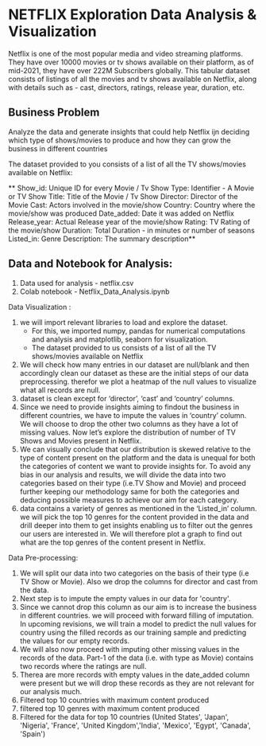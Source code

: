 #  NETFLIX Exploration Data Analysis & Visualization

Netflix is one of the most popular media and video streaming platforms. They have over 10000 movies or tv shows available on their platform, as of mid-2021, they have over 222M Subscribers globally. This tabular dataset consists of listings of all the movies and tv shows available on Netflix, along with details such as - cast, directors, ratings, release year, duration, etc.

## Business Problem

Analyze the data and generate insights that could help Netflix ijn deciding which type of shows/movies to produce and how they can grow the business in different countries


The dataset provided to you consists of a list of all the TV shows/movies available on Netflix:

**  Show_id: Unique ID for every Movie / Tv Show
    Type: Identifier - A Movie or TV Show
    Title: Title of the Movie / Tv Show
    Director: Director of the Movie
    Cast: Actors involved in the movie/show
    Country: Country where the movie/show was produced
    Date_added: Date it was added on Netflix
    Release_year: Actual Release year of the movie/show
    Rating: TV Rating of the movie/show
    Duration: Total Duration - in minutes or number of seasons
    Listed_in: Genre
    Description: The summary description**

## Data and Notebook for Analysis:

1. Data used for analysis - netflix.csv
2. Colab notebook - Netflix_Data_Analysis.ipynb


Data Visualization :

1. we will import relevant libraries to load and explore the dataset. 
    - For this, we imported  numpy, pandas for numerical computations and analysis and matplotlib, seaborn for visualization.
    - The dataset provided to us consists of a list of all the TV shows/movies available on Netflix
2. We will check how many entries in our dataset are null/blank and then accordingly clean our dataset as these are the initial steps of our data preprocessing. therefor we plot a heatmap of the null values to visualize what all records are null.
3. dataset is clean except for ‘director’, ‘cast’ and ‘country’ columns. 
4. Since we need to provide insights aiming to findout the business in different countries, we have to impute the values in ‘country’ column. We will choose to drop the other two columns as they have a lot of missing values. Now let’s explore the distribution of number of TV Shows and Movies present in Netflix.
5. We can visually conclude that our distribution is skewed relative to the type of content present on the platform and the data is unequal for both the categories of content we want to provide insights for. To avoid any bias in our analysis and results, we will divide the data into two categories based on their type (i.e.TV Show and Movie) and proceed further keeping our methodology same for both the categories and deducing possible measures to achieve our aim for each category.
6. data contains a variety of genres as mentioned in the ‘Listed_in’ column. we will pick the top 10 genres for the content provided in the data and drill deeper into them to get insights enabling us to filter out the genres our users are interested in. We will therefore plot a graph to find out what are the top genres of the content present in Netflix.

Data Pre-processing: 

1. We will split our data into two categories on the basis of their type (i.e TV Show or Movie). Also we drop the columns for director and cast from the data.
2. Next step is to impute the empty values in our data for 'country'. 
3. Since we cannot drop this column as our aim is to increase the business in different countries. we will proceed with forward filling of imputation. In upcoming revisions, we will train a model to predict the null values for country using the filled records as our training sample and predicting the values for our empty records.
4. We will also now proceed with imputing other missing values in the records of the data. Part-1 of the data (i.e. with type as Movie) contains two records where the ratings are null. 
5. Therea are more records with empty values in the date_added column were present but we will drop these records as they are not relevant for our analysis much.
6. Filtered top 10 countries with maximum content produced
7. filtered top 10 genres with maximum content produced
8. Filtered for the data for top 10 countries (United States', 'Japan', 'Nigeria', 'France', 'United Kingdom','India', 'Mexico', 'Egypt', 'Canada', 'Spain')

